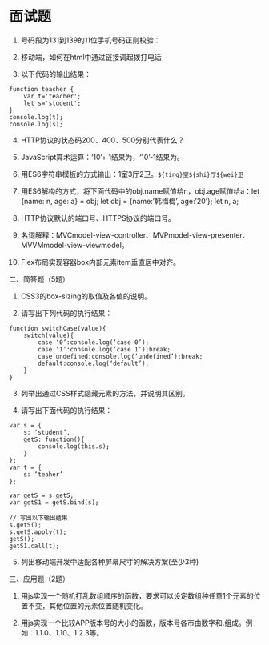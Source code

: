 # 面试题

1. 号码段为131到139的11位手机号码正则校验： 

2. 移动端，如何在html中通过链接调起拨打电话

3. 以下代码的输出结果： 

```
function teacher { 
    var t='teacher';
    let s='student';
}
console.log(t);
console.log(s);
```

4. HTTP协议的状态码200、400、500分别代表什么？

5. JavaScript算术运算：‘10’+ 1结果为，‘10’-1结果为。

6. 用ES6字符串模板的方式输出：1室3厅2卫。`${ting}室${shi}厅${wei}卫` 

7. 用ES6解构的方式，将下面代码中的obj.name赋值给n，obj.age赋值给a：let {name: n, age: a} = obj; 	let obj = {name:’韩梅梅’, age:’20’};
	let n, a;
	
8. HTTP协议默认的端口号、HTTPS协议的端口号。 

9. 名词解释：MVCmodel-view-controller、MVPmodel-view-presenter、MVVMmodel-view-viewmodel。

10. Flex布局实现容器box内部元素item垂直居中对齐。

二、简答题（5题） 

1. CSS3的box-sizing的取值及各值的说明。

2. 请写出下列代码的执行结果：


```
function switchCase(value){
    switch(value){
        case ‘0’:console.log(‘case 0’);
        case ‘1’:console.log(‘case 1’);break;
        case undefined:console.log(‘undefined’);break;
        default:console.log(‘default’);
    }
}
```
 
3. 列举出通过CSS样式隐藏元素的方法，并说明其区别。

4. 请写出下面代码的执行结果：


```
var s = {
    s: ‘student’,
    getS: function(){
        console.log(this.s);
    }
};
var t = {
    s: ‘teaher’
};
 
var getS = s.getS;
var getS1 = getS.bind(s);
 
// 写出以下输出结果
s.getS();
s.getS.apply(t);    
getS();
getS1.call(t);
```


5. 列出移动端开发中适配各种屏幕尺寸的解决方案(至少3种)

三、应用题（2题） 

1. 用js实现一个随机打乱数组顺序的函数，要求可以设定数组种任意1个元素的位置不变，其他位置的元素位置随机变化。

2. 用js实现一个比较APP版本号的大小的函数，版本号各市由数字和.组成。例如：1.1.0、1.10、1.2.3等。


